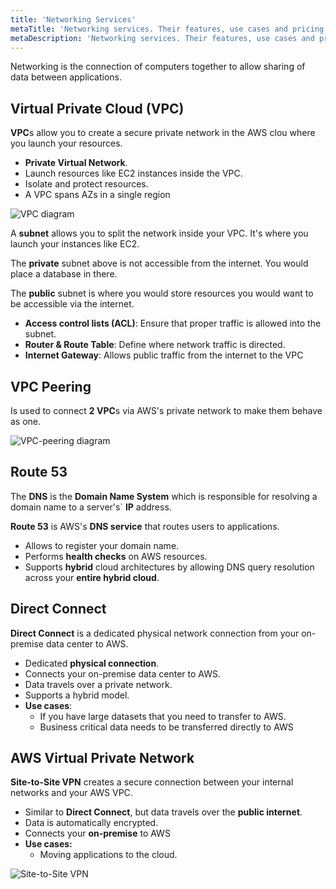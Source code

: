 ```yaml
---
title: 'Networking Services'
metaTitle: 'Networking services. Their features, use cases and pricing models.'
metaDescription: 'Networking services. Their features, use cases and pricing models.'
---
```


Networking is the connection of computers together to allow sharing of data between applications.

## Virtual Private Cloud (VPC)

**VPC**s allow you to create a secure private network in the AWS clou where you launch your resources.

- **Private Virtual Network**.
- Launch resources like EC2 instances inside the VPC.
- Isolate and protect resources.
- A VPC spans AZs in a single region

![VPC diagram](../vpc-diagram.png)

A **subnet** allows you to split the network inside your VPC. It's where you launch your instances like EC2.

The **private** subnet above is not accessible from the internet. You would place a database in there.

The **public** subnet is where you would store resources you would want to be accessible via the internet.

- **Access control lists (ACL)**: Ensure that proper traffic is allowed into the subnet.
- **Router & Route Table**: Define where network traffic is directed.
- **Internet Gateway**: Allows public traffic from the internet to the VPC

## VPC Peering

Is used to connect **2 VPC**s via AWS's private network to make them behave as one.

![VPC-peering diagram](../vpc-peering.png)

## Route 53

The **DNS** is the **Domain Name System** which is responsible for resolving a domain name to a server's` **IP** address.

**Route 53** is AWS's **DNS service** that routes users to applications.

- Allows to register your domain name.
- Performs **health checks** on AWS resources.
- Supports **hybrid** cloud architectures by allowing DNS query resolution across your **entire hybrid cloud**.

## Direct Connect

**Direct Connect** is a dedicated physical network connection from your on-premise data center to AWS.

- Dedicated **physical connection**.
- Connects your on-premise data center to AWS.
- Data travels over a private network.
- Supports a hybrid model.
- **Use cases**:
  - If you have large datasets that you need to transfer to AWS.
  - Business critical data needs to be transferred directly to AWS

## AWS Virtual Private Network

**Site-to-Site VPN** creates a secure connection between your internal networks and your AWS VPC.

- Similar to **Direct Connect**, but data travels over the **public internet**.
- Data is automatically encrypted.
- Connects your **on-premise** to AWS
- **Use cases:**
  - Moving applications to the cloud.

![Site-to-Site VPN](../site-to-site-vpn.png)
